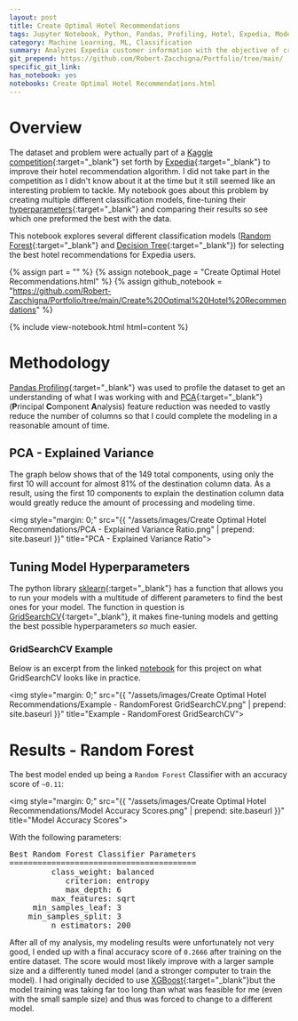 ```yaml
---
layout: post
title: Create Optimal Hotel Recommendations
tags: Jupyter Notebook, Python, Pandas, Profiling, Hotel, Expedia, Models, PCA, Hyperparameter
category: Machine Learning, ML, Classification
summary: Analyzes Expedia customer information with the objective of creating a model to optimize user’s hotel recommendations.
git_prepend: https://github.com/Robert-Zacchigna/Portfolio/tree/main/
specific_git_link: 
has_notebook: yes
notebooks: Create Optimal Hotel Recommendations.html
---
```


# Overview

The dataset and problem were actually part of a [Kaggle competition](https://www.kaggle.com/c/expedia-hotel-recommendations/overview){:target="_blank"} 
set forth by [Expedia](https://www.expedia.com/){:target="_blank"} to improve their hotel recommendation algorithm. I did 
not take part in the competition as I didn't know about it at the time but it still seemed like an interesting  problem to 
tackle. My notebook goes about this problem by creating multiple different classification models, fine-tuning their
[hyperparameters](https://en.wikipedia.org/wiki/Hyperparameter_(machine_learning)){:target="_blank"} and comparing their 
results so see which one preformed the best with the data. 

This notebook explores several different classification models ([Random Forest](https://en.wikipedia.org/wiki/Random_forest){:target="_blank"} 
and [Decision Tree](https://towardsdatascience.com/decision-trees-in-machine-learning-641b9c4e8052){:target="_blank"}) 
for selecting the best hotel recommendations for Expedia users.

{% assign part = "" %}
{% assign notebook_page = "Create Optimal Hotel Recommendations.html" %}
{% assign github_notebook = "https://github.com/Robert-Zacchigna/Portfolio/tree/main/Create%20Optimal%20Hotel%20Recommendations" %}

{% include view-notebook.html html=content %}


# Methodology

[Pandas Profiling](https://github.com/pandas-profiling/pandas-profiling){:target="_blank"} was used to profile the dataset 
to get an understanding of what I was working with and 
[PCA](https://scikit-learn.org/stable/modules/generated/sklearn.decomposition.PCA.html){:target="_blank"}
(**P**rincipal **C**omponent **A**nalysis) feature reduction was needed to vastly reduce the number of columns so that I 
could complete the modeling in a reasonable amount of time.

## PCA - Explained Variance

The graph below shows that of the 149 total components, using only the first 10 will account for almost 81% of the destination 
column data. As a result, using the first 10 components to explain the destination column data would greatly reduce the 
amount of processing and modeling time.

<img style="margin: 0;" src="{{ "/assets/images/Create Optimal Hotel Recommendations/PCA - Explained Variance Ratio.png" | prepend: site.baseurl }}" title="PCA - Explained Variance Ratio">


## Tuning Model Hyperparameters

The python library [sklearn](https://scikit-learn.org/stable/index.html){:target="_blank"} has a function that allows you 
to run your models with a multitude of different parameters to find the best ones for your model. The function in question 
is [GridSearchCV](https://scikit-learn.org/stable/modules/generated/sklearn.model_selection.GridSearchCV.html){:target="_blank"},
it makes fine-tuning models and getting the best possible hyperparameters *so* much easier.


### GridSearchCV Example

Below is an excerpt from the linked [notebook](#view-jupyter-notebook) for this project on what GridSearchCV looks like in practice.

<img style="margin: 0;" src="{{ "/assets/images/Create Optimal Hotel Recommendations/Example - RandomForest GridSearchCV.png" | prepend: site.baseurl }}" title="Example - RandomForest GridSearchCV">


# Results - Random Forest

The best model ended up being a `Random Forest` Classifier with an accuracy score of `~0.11`:

<img style="margin: 0;" src="{{ "/assets/images/Create Optimal Hotel Recommendations/Model Accuracy Scores.png" | prepend: site.baseurl }}" title="Model Accuracy Scores">

With the following parameters:

<div class="language-text highlighter-rouge" style="max-width: 424px !important;">
<pre class="highlight">
Best Random Forest Classifier Parameters
========================================
         class_weight: balanced
            criterion: entropy
            max_depth: 6
         max_features: sqrt
     min_samples_leaf: 3
    min_samples_split: 3
         n_estimators: 200
</pre>
</div>

After all of my analysis, my modeling results were unfortunately not very good, I ended up with a final accuracy score 
of `0.2666` after training on the entire dataset. The score would most likely improve with a larger sample size and a 
differently tuned model (and a stronger computer to train the model). I had originally decided to use 
[XGBoost](https://xgboost.readthedocs.io/en/latest/index.html){:target="_blank"}but the model training was taking far 
too long than what was feasible for me (even with the small sample size) and thus was forced to change to a different model.